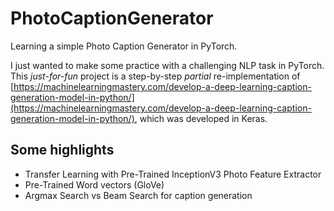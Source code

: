 # PhotoCaptionGenerator
Learning a simple Photo Caption Generator in PyTorch.

I just wanted to make some practice with a challenging NLP task in PyTorch. This _just-for-fun_ project is a step-by-step _partial_ re-implementation of [https://machinelearningmastery.com/develop-a-deep-learning-caption-generation-model-in-python/](https://machinelearningmastery.com/develop-a-deep-learning-caption-generation-model-in-python/), which was developed in Keras.

## Some highlights
* Transfer Learning with Pre-Trained InceptionV3 Photo Feature Extractor
* Pre-Trained Word vectors (GloVe)
* Argmax Search vs Beam Search for caption generation

